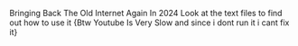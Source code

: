 Bringing Back The Old Internet Again In 2024 
Look at the text files to find out how to use it
{Btw Youtube Is Very Slow and since i dont run it i cant fix it}
